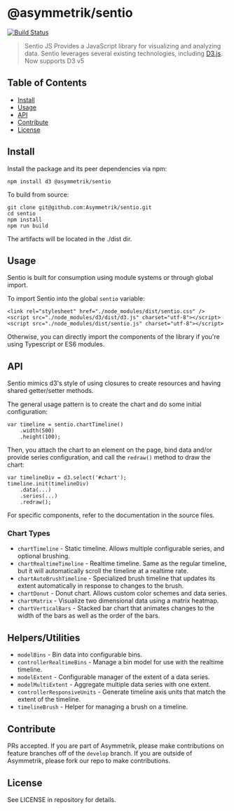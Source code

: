 # @asymmetrik/sentio

[![Build Status][travis-image]][travis-url]

> Sentio JS
> Provides a JavaScript library for visualizing and analyzing data.
> Sentio leverages several existing technologies, including [D3.js](http://d3js.org).
> Now supports D3 v5


## Table of Contents
- [Install](#install)
- [Usage](#usage)
- [API](#api)
- [Contribute](#contribute)
- [License](#license)


## Install 
Install the package and its peer dependencies via npm:
```
npm install d3 @asymmetrik/sentio
```

To build from source:
```
git clone git@github.com:Asymmetrik/sentio.git
cd sentio
npm install
npm run build
```

The artifacts will be located in the ./dist dir.

## Usage
Sentio is built for consumption using module systems or through global import.
 
To import Sentio into the global ```sentio``` variable:
```
<link rel="stylesheet" href="./node_modules/dist/sentio.css" />
<script src="./node_modules/d3/dist/d3.js" charset="utf-8"></script>
<script src="./node_modules/dist/sentio.js" charset="utf-8"></script>
```

Otherwise, you can directly import the components of the library if you're using Typescript or ES6 modules.


## API
Sentio mimics d3's style of using closures to create resources and having shared getter/setter methods.

The general usage pattern is to create the chart and do some initial configuration:
```
var timeline = sentio.chartTimeline()
	.width(500)
	.height(100);
```

Then, you attach the chart to an element on the page,
bind data and/or provide series configuration,
and call the ```redraw()``` method to draw the chart:
```
var timelineDiv = d3.select('#chart');
timeline.init(timelineDiv)
	.data(...)
	.series(...)
	.redraw();
```

For specific components, refer to the documentation in the source files.

### Chart Types
* `chartTimeline` - Static timeline. Allows multiple configurable series, and optional brushing.
* `chartRealtimeTimeline` - Realtime timeline. Same as the regular timeline, but it will automatically scroll the timeline at a realtime rate.
* `chartAutoBrushTimeline` - Specialized brush timeline that updates its extent automatically in response to changes to the brush.
* `chartDonut` - Donut chart. Allows custom color schemes and data series.
* `chartMatrix` - Visualize two dimensional data using a matrix heatmap.
* `chartVerticalBars` - Stacked bar chart that animates changes to the width of the bars as well as the order of the bars. 

## Helpers/Utilities
* `modelBins` - Bin data into configurable bins. 
* `controllerRealtimeBins` - Manage a bin model for use with the realtime timeline. 
* `modelExtent` - Configurable manager of the extent of a data series.
* `modelMultiExtent` - Aggregate multiple data series with one extent.
* `controllerResponsiveUnits` - Generate timeline axis units that match the extent of the timeline. 
* `timelineBrush` - Helper for managing a brush on a timeline.

## Contribute
PRs accepted. If you are part of Asymmetrik, please make contributions on feature branches off of the ```develop``` branch. If you are outside of Asymmetrik, please fork our repo to make contributions.


## License
See LICENSE in repository for details.


[travis-url]: https://travis-ci.org/Asymmetrik/sentio/
[travis-image]: https://travis-ci.org/Asymmetrik/sentio.svg

